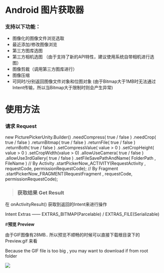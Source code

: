 # Android 图片获取器
### 支持以下功能：
- 图像化的图像文件浏览选取
- 最近添加/修改图像浏览
- 第三方图库选图
- 第三方相机选图 （由于支持了新的API特性，建议使用系统自带相机进行选图）
- 图像剪裁（调用第三方图库进行）
- 图像压缩
- 可同时/分别返回图像文件对象和位图对象 (由于Bitmap大于1MB时无法通过Intent传输，所以当Bitmap大于限制时则会产生异常)

# 使用方法
### 请求 Request
new PicturePickerUnity.Builder()
.needCompress( true / false )
.needCrop( true / false )
.returnBitmap( true / false )
.returnFile( true / false )
.returnBoth( true / false )
.setCompressValue( value > 0 )
.setCropHeight( value > 0 )
.setCropWidth(value > 0)
.allowUseCamera( true / false )
.allowUse3rdGallery( true / false )
.setFileSavePathAndName( FolderPath , FileName )
// By Activity 
.startPickerNow_ACTIVITY(RequestActivity , requestCode, permissionRequestCode);
// By Fragment
.startPickerNow_FRAGMENT(RequestFragment , requestCode, permissionRequestCode);
        
> ### 获取结果 Get Result
在 onActivityResult() 获取到返回的Intent来进行操作

<p></p>
Intent Extras —— EXTRAS_BITMAP(Parcelable) / EXTRAS_FILE(Serializable)

#**预览 Preview**

由于GIF图像有28MB.. 所以预览不顺畅的时候可以直接下载根目录下的 Preview.gif 来看

Because the GIF file is too big , you may want to download if from root folder

![](https://github.com/ocwvar/PicturePicker/blob/master/preview.gif)
